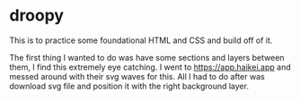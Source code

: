 # droopy
This is to practice some foundational HTML and CSS and build off of it. 


The first thing I wanted to do was have some sections and layers between them, I find this extremely eye catching.
I went to https://app.haikei.app and messed around with their svg waves for this. 
All I had to do after was download svg file and position it with the right background layer.

